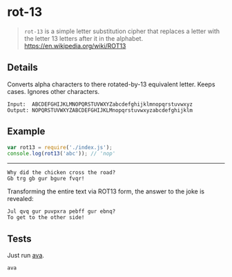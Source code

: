 # rot-13

> `rot-13` is a simple letter substitution cipher that replaces a letter with the letter 13 letters after it in the alphabet.
> https://en.wikipedia.org/wiki/ROT13

## Details
Converts alpha characters to there rotated-by-13 equivalent letter. Keeps cases. Ignores other characters.

```
Input:  ABCDEFGHIJKLMNOPQRSTUVWXYZabcdefghijklmnopqrstuvwxyz
Output: NOPQRSTUVWXYZABCDEFGHIJKLMnopqrstuvwxyzabcdefghijklm
```

## Example

```js
var rot13 = require('./index.js');
console.log(rot13('abc')); // 'nop'
```

---

```
Why did the chicken cross the road?
Gb trg gb gur bgure fvqr!
```

Transforming the entire text via ROT13 form, the answer to the joke is revealed:

```
Jul qvq gur puvpxra pebff gur ebnq?
To get to the other side!
```

## Tests
Just run [ava](https://github.com/avajs/ava).

```sh
ava
```
